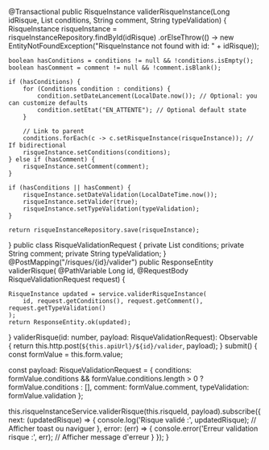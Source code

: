 @Transactional
public RisqueInstance validerRisqueInstance(Long idRisque, List<Conditions> conditions, String comment, String typeValidation) {
    RisqueInstance risqueInstance = risqueInstanceRepository.findById(idRisque)
            .orElseThrow(() -> new EntityNotFoundException("RisqueInstance not found with id: " + idRisque));

    boolean hasConditions = conditions != null && !conditions.isEmpty();
    boolean hasComment = comment != null && !comment.isBlank();

    if (hasConditions) {
        for (Conditions condition : conditions) {
            condition.setDateLancement(LocalDate.now()); // Optional: you can customize defaults
            condition.setEtat("EN_ATTENTE"); // Optional default state
        }

        // Link to parent
        conditions.forEach(c -> c.setRisqueInstance(risqueInstance)); // If bidirectional
        risqueInstance.setConditions(conditions);
    } else if (hasComment) {
        risqueInstance.setComment(comment);
    }

    if (hasConditions || hasComment) {
        risqueInstance.setDateValidation(LocalDateTime.now());
        risqueInstance.setValider(true);
        risqueInstance.setTypeValidation(typeValidation);
    }

    return risqueInstanceRepository.save(risqueInstance);
}
public class RisqueValidationRequest {
    private List<Conditions> conditions;
    private String comment;
    private String typeValidation;
}
@PostMapping("/risques/{id}/valider")
public ResponseEntity<RisqueInstance> validerRisque(
        @PathVariable Long id,
        @RequestBody RisqueValidationRequest request) {

    RisqueInstance updated = service.validerRisqueInstance(
        id, request.getConditions(), request.getComment(), request.getTypeValidation()
    );
    return ResponseEntity.ok(updated);
}
  validerRisque(id: number, payload: RisqueValidationRequest): Observable<RisqueInstance> {
    return this.http.post<RisqueInstance>(`${this.apiUrl}/${id}/valider`, payload);
  }
  submit() {
  const formValue = this.form.value;

  const payload: RisqueValidationRequest = {
    conditions: formValue.conditions && formValue.conditions.length > 0 ? formValue.conditions : [],
    comment: formValue.comment,
    typeValidation: formValue.validation
  };

  this.risqueInstanceService.validerRisque(this.risqueId, payload).subscribe({
    next: (updatedRisque) => {
      console.log('Risque validé :', updatedRisque);
      // Afficher toast ou naviguer
    },
    error: (err) => {
      console.error('Erreur validation risque :', err);
      // Afficher message d'erreur
    }
  });
}
